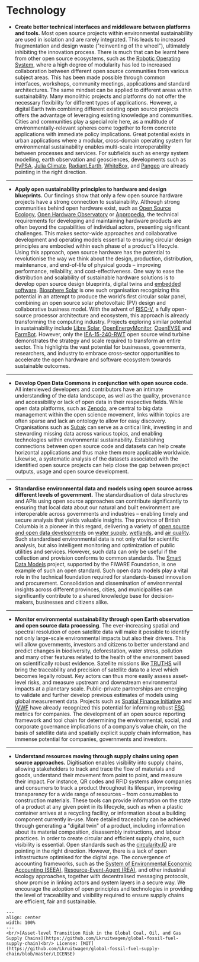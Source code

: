 # Technology

- **Create better technical interfaces and middleware between platforms and tools.** Most open source projects within environmental sustainability are used in isolation and are rarely integrated. This leads to increased fragmentation and design waste ("reinventing of the wheel"), ultimately inhibiting the innovation process. There is much that can be learnt here from other open source ecosystems, such as the [Robotic Operating System](https://www.ros.org), where a high degree of modularity has led to increased collaboration between different open source communities from various subject areas. This has been made possible through common interfaces, workshops, community meetings, applications and standard architectures. The same mindset can be applied to different areas within sustainability. Many monolithic projects and platforms do not offer the necessary flexibility for different types of applications. However, a digital Earth twin combining different existing open source projects offers the advantage of leveraging existing knowledge and communities. Cities and communities play a special role here, as a multitude of environmentally-relevant spheres come together to form concrete applications with immediate policy implications. Great potential exists in urban applications where a modular, cross-domain operating system for environmental sustainability enables multi-scale interoperability between processes and services. For subfields such as energy system modelling, earth observation and geosciences, developments such as [PyPSA](https://pypsa.org/), [Julia Climate](https://juliaclimate.org/), [Radiant.Earth](https://www.radiant.earth/), [WhiteBox](https://www.whiteboxgeo.com/), and [Pangeo](https://pangeo.io/) are already pointing in the right direction.

---

- **Apply open sustainability principles to hardware and design blueprints.** Our findings show that only a few open source hardware projects have a strong connection to sustainability. Although strong communities behind open hardware exist, such as [Open Source Ecology](https://www.opensourceecology.org/), [Open Hardware Observatory](https://en.oho.wiki/wiki/About_OHO_Open_Hardware_Observatory) or [Appropedia](https://www.appropedia.org/Welcome_to_Appropedia), the technical requirements for developing and maintaining hardware products are often beyond the capabilities of individual actors, presenting significant challenges. This makes sector-wide approaches and collaborative development and operating models essential to ensuring circular design principles are embodied within each phase of a product's lifecycle. Using this approach, open source hardware has the potential to revolutionise the way we think about the design, production, distribution, maintenance, and end-of-life of physical goods – improving performance, reliability, and cost-effectiveness. One way to ease the distribution and scalability of sustainable hardware solutions is to develop open source design blueprints, digital twins and [embedded software](https://en.wikipedia.org/wiki/Embedded_software). [Biosphere Solar](https://www.biosphere.solar/) is one such organisation recognizing this potential in an attempt to produce the world’s first circular solar panel, combining an open source solar photovoltaic (PV) design and collaborative business model. With the advent of [RISC-V](https://riscv.org/), a fully open-source processor architecture and ecosystem, this approach is already transforming the computing industry. Projects exploring similar potential in sustainability include [Libre Solar](https://libre.solar/), [OpenEnergyMonitor](https://openenergymonitor.org/), [OpenEVSE](https://www.openevse.com/) and [FarmBot](https://farm.bot/). However, only the [IEA-15-240-RWT](https://github.com/IEAWindTask37/IEA-15-240-RWT) open source wind turbine demonstrates the strategy and scale required to transform an entire sector. This highlights the vast potential for businesses, governments, researchers, and industry to embrace cross-sector opportunities to accelerate the open hardware and software ecosystem towards sustainable outcomes.

---

- **Develop Open Data Commons in conjunction with open source code.** All interviewed developers and contributors have an intimate understanding of the data landscape, as well as the quality, provenance and accessibility or lack of open data in their respective fields. While open data platforms, such as [Zenodo](https://zenodo.org/), are central to big data management within the open science movement, links within topics are often sparse and lack an ontology to allow for easy discovery. Organisations such as [Subak](https://subak.org/) can serve as a critical link, investing in and stewarding missing data across various topics, and enabling technologies within environmental sustainability. Establishing connections between open source code and datasets can help create horizontal applications and thus make them more applicable worldwide. Likewise, a systematic analysis of the datasets associated with the identified open source projects can help close the gap between project outputs, usage and open source development.

---

- **Standardise environmental data and models using open source across different levels of government.** The standardisation of data structures and APIs using open source approaches can contribute significantly to ensuring that local data about our natural and built environment are interoperable across governments and industries – enabling timely and secure analysis that yields valuable insights. The province of British Columbia is a pioneer in this regard, delivering a variety of [open source and open data developments](https://github.com/bcgov) on [water supply](https://github.com/bcgov/fasstr), [wetlands](https://github.com/bcgov/wetlandmapR), and [air quality](https://github.com/bcgov/pm25-caaqs-indicator). Such standardised environmental data is not only vital for scientific analysis, but also intelligent monitoring and optimization of public utilities and services. However, such data can only be useful if the collection and provision conforms to common standards. The [Smart Data Models](https://github.com/smart-data-models/data-models) project, supported by the FIWARE Foundation, is one example of such an open standard. Such open data models play a vital role in the technical foundation required for standards-based innovation and procurement. Consolidation and dissemination of environmental insights across different provinces, cities, and municipalities can significantly contribute to a shared knowledge base for decision-makers, businesses and citizens alike.

---

- **Monitor environmental sustainability through open Earth observation and open source data processing**. The ever-increasing spatial and spectral resolution of open satellite data will make it possible to identify not only large-scale environmental impacts but also their drivers. This will allow governments, investors and citizens to better understand and predict changes in biodiversity, deforestation, water stress, pollution and many other features related to the health of the environment based on scientifically robust evidence. Satellite missions like [TRUTHS](https://www.npl.co.uk/earth-observation/truths) will bring the traceability and precision of satellite data to a level which becomes legally robust. Key actors can thus more easily assess asset-level risks, and measure upstream and downstream environmental impacts at a planetary scale. Public-private partnerships are emerging to validate and further develop previous estimates of models using global measurement data. Projects such as [Spatial Finance Initiative](https://www.cgfi.ac.uk/spatial-finance-initiative/) and [WWF](https://www.wwf.org.uk/what-we-do/projects/nature-and-spatial-finance) have already recognized this potential for informing robust [ESG](https://en.wikipedia.org/wiki/Environmental,_social,_and_corporate_governance) metrics for companies. The development of an open source reporting framework and tool chain for determining the environmental, social, and corporate governance implications of a company’s value chain, on the basis of satellite data and spatially explicit supply chain information, has immense potential for companies, governments and investors.

---

- **Understand resources moving through supply chains using open source approaches.** Digitisation enables visibility into supply chains, allowing stakeholders to track and trace the flow of materials and goods, understand their movement from point to point, and measure their impact. For instance, QR codes and RFID systems allow companies and consumers to track a product throughout its lifespan, improving transparency for a wide range of resources – from consumables to construction materials. These tools can provide information on the state of a product at any given point in its lifecycle, such as when a plastic container arrives at a recycling facility, or information about a building component currently in-use. More detailed traceability can be achieved through generating a "digital twin" of a product, including information about its material composition, disassembly instructions, and labour practices. In order to create circular and efficient supply chains, such visibility is essential. Open standards such as the [circularity.ID](https://github.com/circularfashion/cf-circularity-id-standard) are pointing in the right direction. However, there is a lack of open infrastructure optimised for the digital age. The convergence of accounting frameworks, such as the [System of Environmental Economic Accounting (SEEA),](https://seea.un.org/ecosystem-accounting) [Resource-Event-Agent (REA)](https://en.wikipedia.org/wiki/Resources,_Events,_Agents), and other industrial ecology approaches, together with decentralised messaging protocols, show promise in linking actors and system layers in a secure way. We encourage the adoption of open principles and technologies in providing the level of traceability and visibility required to ensure supply chains are efficient, fair and sustainable.

```{figure} ../images/fossil-fuel-supply-chain.png
---
align: center
width: 100%
---
<br/>[Asset-level Transition Risk in the Global Coal, Oil, and Gas Supply Chains](https://github.com/Lkruitwagen/global-fossil-fuel-supply-chain)<br/> License: [MIT](https://github.com/Lkruitwagen/global-fossil-fuel-supply-chain/blob/master/LICENSE)
```